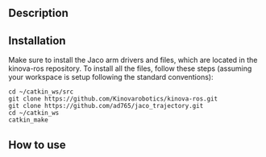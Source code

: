 ## Description

## Installation
Make sure to install the Jaco arm drivers and files, which are located in the kinova-ros repository. To install all the files, follow these steps (assuming your workspace is setup following the standard conventions):
```
cd ~/catkin_ws/src
git clone https://github.com/Kinovarobotics/kinova-ros.git
git clone https://github.com/ad765/jaco_trajectory.git
cd ~/catkin_ws
catkin_make
```
## How to use

